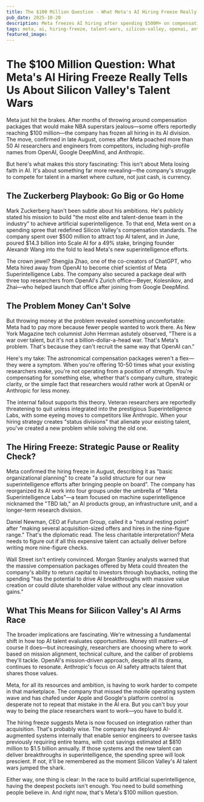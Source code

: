```yaml
---
title: The $100 Million Question - What Meta's AI Hiring Freeze Really Tells Us About Silicon Valley's Talent Wars
pub_date: 2025-10-20
description: Meta freezes AI hiring after spending $500M+ on compensation packages up to $100M to poach 50+ researchers from OpenAI and competitors. The move reveals a deeper truth - money alone can't win the talent war when culture and mission matter more. Now Meta shifts from acquisition to integration, reorganizing into Superintelligence Labs while Wall Street questions if the spending will deliver breakthroughs or dilute shareholder value.
tags: meta, ai, hiring-freeze, talent-wars, silicon-valley, openai, anthropic, superintelligence, compensation, tech-industry
featured_image: 
---
```


# The $100 Million Question: What Meta's AI Hiring Freeze Really Tells Us About Silicon Valley's Talent Wars

Meta just hit the brakes. After months of throwing around compensation packages that would make NBA superstars jealous—some offers reportedly reaching $100 million—the company has frozen all hiring in its AI division. The move, confirmed in late August, comes after Meta poached more than 50 AI researchers and engineers from competitors, including high-profile names from OpenAI, Google DeepMind, and Anthropic.

But here's what makes this story fascinating: This isn't about Meta losing faith in AI. It's about something far more revealing—the company's struggle to compete for talent in a market where culture, not just cash, is currency.

## The Zuckerberg Playbook: Go Big or Go Home

Mark Zuckerberg hasn't been subtle about his ambitions. He's publicly stated his mission to build "the most elite and talent-dense team in the industry" to achieve artificial superintelligence. To that end, Meta went on a spending spree that redefined Silicon Valley's compensation standards. The company spent over $500 million to attract top AI talent, and in June, poured $14.3 billion into Scale AI for a 49% stake, bringing founder Alexandr Wang into the fold to lead Meta's new superintelligence efforts.

The crown jewel? Shengjia Zhao, one of the co-creators of ChatGPT, who Meta hired away from OpenAI to become chief scientist of Meta Superintelligence Labs. The company also secured a package deal with three top researchers from OpenAI's Zurich office—Beyer, Kolesnikov, and Zhai—who helped launch that office after joining from Google DeepMind.

## The Problem Money Can't Solve

But throwing money at the problem revealed something uncomfortable: Meta had to pay more because fewer people wanted to work there. As New York Magazine tech columnist John Herrman astutely observed, "There is a war over talent, but it's not a billion-dollar-a-head war. That's Meta's problem. That's because they can't recruit the same way that OpenAI can."

Here's my take: The astronomical compensation packages weren't a flex—they were a symptom. When you're offering 10-50 times what your existing researchers make, you're not operating from a position of strength. You're compensating for something else, whether that's company culture, strategic clarity, or the simple fact that researchers would rather work at OpenAI or Anthropic for less money.

The internal fallout supports this theory. Veteran researchers are reportedly threatening to quit unless integrated into the prestigious Superintelligence Labs, with some eyeing moves to competitors like Anthropic. When your hiring strategy creates "status divisions" that alienate your existing talent, you've created a new problem while solving the old one.

## The Hiring Freeze: Strategic Pause or Reality Check?

Meta confirmed the hiring freeze in August, describing it as "basic organizational planning" to create "a solid structure for our new superintelligence efforts after bringing people on board". The company has reorganized its AI work into four groups under the umbrella of "Meta Superintelligence Labs"—a team focused on machine superintelligence nicknamed the "TBD lab," an AI products group, an infrastructure unit, and a longer-term research division.

Daniel Newman, CEO at Futurum Group, called it a "natural resting point" after "making several acquisition-sized offers and hires in the nine-figure range." That's the diplomatic read. The less charitable interpretation? Meta needs to figure out if all this expensive talent can actually deliver before writing more nine-figure checks.

Wall Street isn't entirely convinced. Morgan Stanley analysts warned that the massive compensation packages offered by Meta could threaten the company's ability to return capital to investors through buybacks, noting the spending "has the potential to drive AI breakthroughs with massive value creation or could dilute shareholder value without any clear innovation gains."

## What This Means for Silicon Valley's AI Arms Race

The broader implications are fascinating. We're witnessing a fundamental shift in how top AI talent evaluates opportunities. Money still matters—of course it does—but increasingly, researchers are choosing where to work based on mission alignment, technical culture, and the caliber of problems they'll tackle. OpenAI's mission-driven approach, despite all its drama, continues to resonate. Anthropic's focus on AI safety attracts talent that shares those values. 

Meta, for all its resources and ambition, is having to work harder to compete in that marketplace. The company that missed the mobile operating system wave and has chafed under Apple and Google's platform control is desperate not to repeat that mistake in the AI era. But you can't buy your way to being the place researchers want to work—you have to build it.

The hiring freeze suggests Meta is now focused on integration rather than acquisition. That's probably wise. The company has deployed AI-augmented systems internally that enable senior engineers to oversee tasks previously requiring entire teams, with cost savings estimated at $810 million to $1.5 billion annually. If those systems and the new talent can deliver breakthroughs in superintelligence, the spending spree will look prescient. If not, it'll be remembered as the moment Silicon Valley's AI talent wars jumped the shark.

Either way, one thing is clear: In the race to build artificial superintelligence, having the deepest pockets isn't enough. You need to build something people believe in. And right now, that's Meta's $100 million question.



